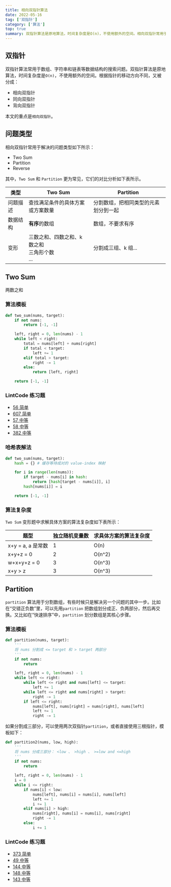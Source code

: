```yaml
---
title: 相向双指针算法
date: 2022-05-16
tag: ['双指针']
category: ['算法']
top: true
summary: 双指针算法是原地算法，时间复杂度是O(n)，不使用额外的空间。相向双指针常用于解决的问题类型包括 Two Sum、Partition 等。
---
```


## 双指针

双指针算法常用于数组、字符串和链表等数据结构的搜索问题。双指针算法是原地算法，时间复杂度是`O(n)`，不使用额外的空间。根据指针的移动方向不同，又被分成：

- 相向双指针
- 同向双指针
- 背向双指针

本文的重点是`相向双指针`。

## 问题类型

相向双指针常用于解决的问题类型如下所示：

- Two Sum
- Partition
- Reverse

其中，`Two Sum` 和 `Partition` 更为常见，它们的对比分析如下表所示。

| 类型     | Two Sum                                           | Partition                            |
| -------- | ------------------------------------------------- | ------------------------------------ |
| 问题描述 | 查找满足条件的具体方案或方案数量                  | 分割数组，把相同类型的元素划分到一起 |
| 数据结构 | **有序**的数组                                    | 数组，不要求有序                     |
| 变形     | 三数之和、四数之和、k 数之和<br>三角形个数<br>... | 分割成三组、k 组...                  |

## Two Sum

两数之和

### 算法模板

```python
def two_sum(nums, target):
    if not nums:
        return [-1, -1]

    left, right = 0, len(nums) - 1
    while left < right:
        total = nums[left] + nums[right]
        if total < target:
            left += 1
        elif total > target:
            right -= 1
        else:
            return [left, right]

    return [-1, -1]
```

### LintCode 练习题

- [56 简单](https://www.lintcode.com/problem/56/)
- [607 简单](https://www.lintcode.com/problem/607/)
- [57 中等](https://www.lintcode.com/problem/57/)
- [58 中等](https://www.lintcode.com/problem/58/)
- [382 中等](https://www.lintcode.com/problem/382/)

### 哈希表解法

```python
def two_sum(nums, target):
    hash = {} # 缓存等待成对的 value-index 映射

    for i in range(len(nums)):
        if target - nums[i] in hash:
            return [hash[target - nums[i]], i]
        hash[nums[i]] = i

    return [-1, -1]
```

### 算法复杂度

`Two Sum` 变形题中求解具体方案的算法复杂度如下表所示：

| 题型              | 独立随机变量数 | 求具体方案的算法复杂度 |
| ----------------- | -------------- | ---------------------- |
| x+y = a, a 是常数 | 1              | O(n)                   |
| x+y+z = 0         | 2              | O(n^2)                 |
| w+x+y+z = 0       | 3              | O(n^3)                 |
| x+y > z           | 3              | O(n^3)                 |

## Partition

`partition` 算法用于分割数组，有些时候只是解决另一个问题的其中一步。比如在“交错正负数”里，可以先用`partition` 把数组划分成正、负两部分，然后再交换。又比如在“快速排序”中，`partition` 划分数组是其核心步骤。

### 算法模板

```python
def partition(nums, target):
    '''
    将 nums 分割成 <= target 和 > target 两部分
    '''
    if not nums:
        return

    left, right = 0, len(nums) - 1
    while left <= right:
        while left <= right and nums[left] <= target:
            left += 1
        while left <= right and nums[right] > target:
            right -= 1
        if left <= right:
            nums[left], nums[right] = nums[right], nums[left]
            left += 1
            right -= 1
```
如果分割成三部分，可以使用两次双指针`partition`，或者直接使用三根指针，模板如下：
```python
def partition2(nums, low, high):
    '''
    将 nums 分成三部分： <low 、 >high 、 >=low and <=high
    '''
    if not nums:
        return
    
    left, right = 0, len(nums) - 1
    i = 0
    while i <= right:
        if nums[i] < low:
            nums[left], nums[i] = nums[i], nums[left]
            left += 1
            i += 1
        elif nums[i] > high:
            nums[right], nums[i] = nums[i], nums[right]
            right -= 1
        else:
            i += 1

```

### LintCode 练习题

- [373 简单](https://www.lintcode.com/problem/373/)
- [49 中等](https://www.lintcode.com/problem/49/)
- [144 中等](https://www.lintcode.com/problem/144/)
- [148 中等](https://www.lintcode.com/problem/148/)
- [143 中等](https://www.lintcode.com/problem/143/)
